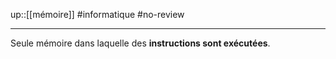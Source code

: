 up::[[mémoire]]
#informatique #no-review 

----

Seule mémoire dans laquelle des **instructions sont exécutées**.
